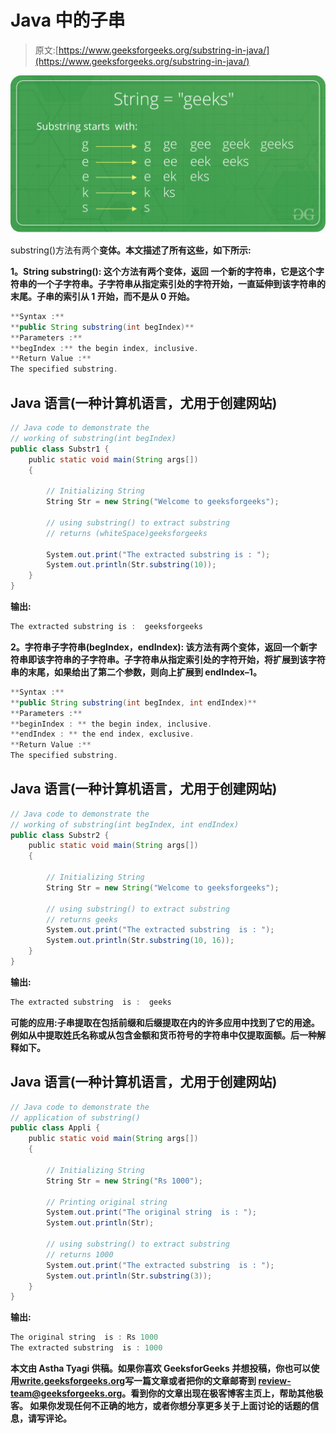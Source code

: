 # Java 中的子串

> 原文:[https://www.geeksforgeeks.org/substring-in-java/](https://www.geeksforgeeks.org/substring-in-java/)

![](img/4faca0f07e3be06b90a506fc813c9fcb.png)

substring()方法有两个**变体。本文描述了所有这些，如下所示:**

****1。String substring():** 这个方法有两个变体，**返回** **一个新的字符串**，它是这个字符串的一个子字符串。子字符串从指定索引处的字符开始，一直延伸到该字符串的末尾。子串的索引从 1 开始，而不是从 0 开始。**

```java
**Syntax :** 
**public String substring(int begIndex)**
**Parameters :** 
**begIndex :** the begin index, inclusive.
**Return Value :** 
The specified substring.
```

## **Java 语言(一种计算机语言，尤用于创建网站)**

```java
// Java code to demonstrate the
// working of substring(int begIndex)
public class Substr1 {
    public static void main(String args[])
    {

        // Initializing String
        String Str = new String("Welcome to geeksforgeeks");

        // using substring() to extract substring
        // returns (whiteSpace)geeksforgeeks

        System.out.print("The extracted substring is : ");
        System.out.println(Str.substring(10));
    }
}
```

****输出:****

```java
The extracted substring is :  geeksforgeeks
```

****2。字符串子字符串(begIndex，endIndex):** 该方法有两个变体，**返回一个**新字符串**即该字符串的子字符串**。子字符串从指定索引处的字符开始，**将**扩展到该字符串的末尾，如果给出了第二个参数，则向上扩展**到 endIndex–1**。**

```java
**Syntax :** 
**public String substring(int begIndex, int endIndex)**
**Parameters :** 
**beginIndex : ** the begin index, inclusive.
**endIndex : ** the end index, exclusive.
**Return Value :** 
The specified substring.
```

## **Java 语言(一种计算机语言，尤用于创建网站)**

```java
// Java code to demonstrate the
// working of substring(int begIndex, int endIndex)
public class Substr2 {
    public static void main(String args[])
    {

        // Initializing String
        String Str = new String("Welcome to geeksforgeeks");

        // using substring() to extract substring
        // returns geeks
        System.out.print("The extracted substring  is : ");
        System.out.println(Str.substring(10, 16));
    }
}
```

****输出:****

```java
The extracted substring  is :  geeks
```

****可能的应用:**子串提取在包括前缀和后缀提取在内的许多应用中找到了它的用途。例如**从**中提取姓氏**名称**或**从包含金额和货币符号的字符串中仅提取面额**。后一种解释如下。**

## **Java 语言(一种计算机语言，尤用于创建网站)**

```java
// Java code to demonstrate the
// application of substring()
public class Appli {
    public static void main(String args[])
    {

        // Initializing String
        String Str = new String("Rs 1000");

        // Printing original string
        System.out.print("The original string  is : ");
        System.out.println(Str);

        // using substring() to extract substring
        // returns 1000
        System.out.print("The extracted substring  is : ");
        System.out.println(Str.substring(3));
    }
}
```

****输出:****

```java
The original string  is : Rs 1000
The extracted substring  is : 1000
```

**本文由 **Astha Tyagi** 供稿。如果你喜欢 GeeksforGeeks 并想投稿，你也可以使用[write.geeksforgeeks.org](https://write.geeksforgeeks.org)写一篇文章或者把你的文章邮寄到 review-team@geeksforgeeks.org。看到你的文章出现在极客博客主页上，帮助其他极客。
如果你发现任何不正确的地方，或者你想分享更多关于上面讨论的话题的信息，请写评论。**